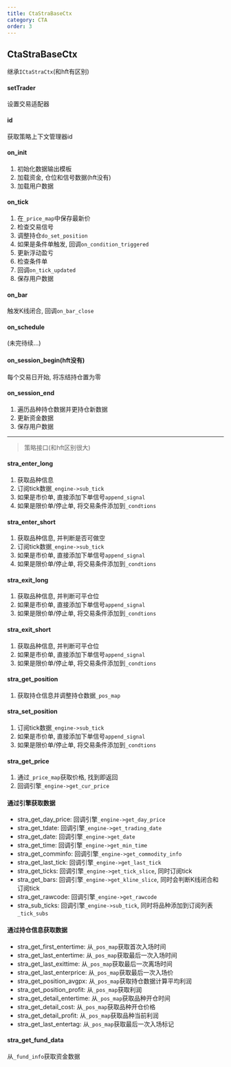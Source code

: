 ```yaml
---
title: CtaStraBaseCtx
category: CTA
order: 3
---
```


## CtaStraBaseCtx
继承`ICtaStraCtx`(和hft有区别)

#### setTrader
设置交易适配器

#### id
获取策略上下文管理器id

#### on_init
1. 初始化数据输出模板
2. 加载资金, 仓位和信号数据(hft没有)
3. 加载用户数据

#### on_tick
1. 在`_price_map`中保存最新价
2. 检查交易信号
3. 调整持仓`do_set_position`
4. 如果是条件单触发, 回调`on_condition_triggered`
5. 更新浮动盈亏
6. 检查条件单
7. 回调`on_tick_updated`
8. 保存用户数据

#### on_bar
触发K线闭合, 回调`on_bar_close`

#### on_schedule
(未完待续...)

#### on_session_begin(hft没有)
每个交易日开始, 将冻结持仓置为零

#### on_session_end
1. 遍历品种持仓数据并更持仓新数据
2. 更新资金数据
3. 保存用户数据

---

> 策略接口(和hft区别很大)

#### stra_enter_long
1. 获取品种信息
2. 订阅tick数据`_engine->sub_tick`
3. 如果是市价单, 直接添加下单信号`append_signal`
4. 如果是限价单/停止单, 将交易条件添加到`_condtions`

#### stra_enter_short
1. 获取品种信息, 并判断是否可做空
2. 订阅tick数据`_engine->sub_tick`
3. 如果是市价单, 直接添加下单信号`append_signal`
4. 如果是限价单/停止单, 将交易条件添加到`_condtions`

#### stra_exit_long
1. 获取品种信息, 并判断可平仓位
2. 如果是市价单, 直接添加下单信号`append_signal`
3. 如果是限价单/停止单, 将交易条件添加到`_condtions`

#### stra_exit_short
1. 获取品种信息, 并判断可平仓位
2. 如果是市价单, 直接添加下单信号`append_signal`
3. 如果是限价单/停止单, 将交易条件添加到`_condtions`

#### stra_get_position
1. 获取持仓信息并调整持仓数据`_pos_map`

#### stra_set_position
1. 订阅tick数据`_engine->sub_tick`
2. 如果是市价单, 直接添加下单信号`append_signal`
3. 如果是限价单/停止单, 将交易条件添加到`_condtions`

#### stra_get_price
1. 通过`_price_map`获取价格, 找到即返回
2. 回调引擎`_engine->get_cur_price`

#### 通过引擎获取数据
- stra_get_day_price: 回调引擎`_engine->get_day_price`
- stra_get_tdate: 回调引擎`_engine->get_trading_date`
- stra_get_date: 回调引擎`_engine->get_date`
- stra_get_time: 回调引擎`_engine->get_min_time`
- stra_get_comminfo: 回调引擎`_engine->get_commodity_info`
- stra_get_last_tick: 回调引擎`_engine->get_last_tick`
- stra_get_ticks: 回调引擎`_engine->get_tick_slice`, 同时订阅tick
- stra_get_bars: 回调引擎`_engine->get_kline_slice`, 同时会判断K线闭合和订阅tick
- stra_get_rawcode: 回调引擎`_engine->get_rawcode`
- stra_sub_ticks: 回调引擎`_engine->sub_tick`, 同时将品种添加到订阅列表`_tick_subs`

#### 通过持仓信息获取数据
- stra_get_first_entertime: 从`_pos_map`获取首次入场时间
- stra_get_last_entertime: 从`_pos_map`获取最后一次入场时间
- stra_get_last_exittime: 从`_pos_map`获取最后一次离场时间
- stra_get_last_enterprice: 从`_pos_map`获取最后一次入场价
- stra_get_position_avgpx: 从`_pos_map`获取持仓数据计算平均利润
- stra_get_position_profit: 从`_pos_map`获取利润
- stra_get_detail_entertime: 从`_pos_map`获取品种开仓时间
- stra_get_detail_cost: 从`_pos_map`获取品种开仓价格
- stra_get_detail_profit: 从`_pos_map`获取品种当前利润
- stra_get_last_entertag: 从`_pos_map`获取最后一次入场标记

#### stra_get_fund_data
从`_fund_info`获取资金数据
